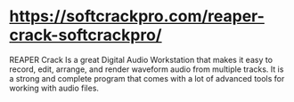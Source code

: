 # https://softcrackpro.com/reaper-crack-softcrackpro/
REAPER Crack  Is a great Digital Audio Workstation that makes it easy to record, edit, arrange, and render waveform audio from multiple tracks. It is a strong and complete program that comes with a lot of advanced tools for working with audio files. 
